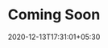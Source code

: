 ---
title: "Coming Soon"
date: 2020-12-13T17:31:01+05:30
description: Coming soon. This section is still under development. 
weight: 1
link: showcase/sites
repo: showcase/sites
pinned: false
thumb: sites/coming-soon.svg
---